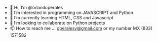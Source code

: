- 👋 Hi, I’m @orlandoperales
- 👀 I’m interested in programming on JAVASCRIPT and Python
- 🌱 I’m currently learning HTML, CSS and Javascript
- 💞️ I’m looking to collaborate on Python projects
- 📫 How to reach me ... operalesv@gmail.com  or my number MX (833) 1571582

<!---
orlandoperales/orlandoperales is a ✨ special ✨ repository because its `README.md` (this file) appears on your GitHub profile.
You can click the Preview link to take a look at your changes.
--->
